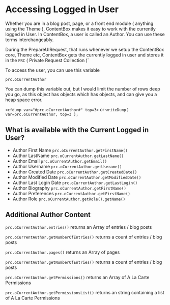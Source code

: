 # Accessing Logged in User

Whether you are in a blog post, page, or a front end module \( anything using the Theme \), ContentBox makes it easy to work with the currently logged in User. In ContentBox, a user is called an Author. You can use these terms interchangeably.

During the PrepareUIRequest, that runs whenever we setup the ContentBox core, Theme etc, ContentBox gets the currently logged in user and stores it in the `PRC` \( Private Request Collection \)\`

To access the user, you can use this variable

`prc.oCurrentAuthor`

You can dump this variable out, but I would limit the number of rows deep you go, as this object has objects which has objects, and can give you a heap space error.

`<cfdump var="#prc.oCurrentAuthor#" top=3>` or `writeDump( var=prc.oCurrentAuthor, top=3 );`

## What is available with the Current Logged in User?

* Author First Name `prc.oCurrentAuthor.getFirstName()`
* Author LastName `prc.oCurrentAuthor.getLastName()`
* Author Email `prc.oCurrentAuthor.getEmail()`
* Author Username `prc.oCurrentAuthor.getUserame()`
* Author Created Date `prc.oCurrentAuthor.getCreatedDate()`
* Author Modified Date `prc.oCurrentAuthor.getModifiedDate()`
* Author Last Login Date `prc.oCurrentAuthor.getLastLogin()`
* Author Biography `prc.oCurrentAuthor.getFirstName()`
* Author Preferences `prc.oCurrentAuthor.getFirstName()`
* Author Role `prc.oCurrentAuthor.getRole().getName()`

## Additional Author Content

`prc.oCurrentAuthor.entries()` returns an Array of entries / blog posts

`prc.oCurrentAuthor.getNumberOfEntries()` returns a count of entries / blog posts

`prc.oCurrentAuthor.pages()` returns an Array of pages

`prc.oCurrentAuthor.getNumberOfEntries()` returns a count of entries / blog posts

`prc.oCurrentAuthor.getPermissions()` returns an Array of A La Carte Permissions

`prc.oCurrentAuthor.getPermissionsList()` returns an string containing a list of A La Carte Permissions

